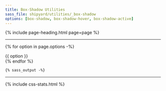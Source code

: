 ```yaml
---
title: Box-Shadow Utilities
sass_file: shipyard/utilities/_box-shadow
options: [box-shadow, box-shadow-hover, box-shadow-active]
---
```


{% include page-heading.html page=page %}

---

{% for option in page.options -%}
  <div class="{{ option }} bg-white rounded p-16 text-normal mb-16">
    {{ option }}
  </div>
{% endfor %}

```css
{% sass_output -%}
```

---

{% include css-stats.html %}
